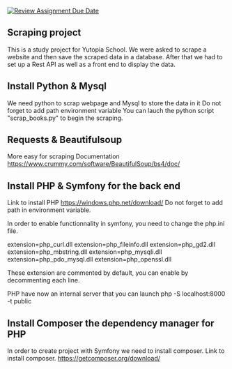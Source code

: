 [![Review Assignment Due Date](https://classroom.github.com/assets/deadline-readme-button-22041afd0340ce965d47ae6ef1cefeee28c7c493a6346c4f15d667ab976d596c.svg)](https://classroom.github.com/a/benwNeJX)

## Scraping project

This is a study project for Yutopia School. We were asked to scrape a website and then save the scraped data in a database. After that we had to set up a Rest API as well as a front end to display the data.

## Install Python & Mysql
We need python to scrap webpage and Mysql to store the data in it
Do not forget to add path environment variable
You can lauch the python script "scrap_books.py" to begin the scraping.

## Requests & Beautifulsoup
More easy for scraping
Documentation
https://www.crummy.com/software/BeautifulSoup/bs4/doc/

## Install PHP & Symfony for the back end
Link to install PHP
https://windows.php.net/download/
Do not forget to add path in environment variable.

In order to enable functionnality in symfony, you need to change the php.ini file.

extension=php_curl.dll
extension=php_fileinfo.dll
extension=php_gd2.dll
extension=php_mbstring.dll
extension=php_mysqli.dll
extension=php_pdo_mysql.dll
extension=php_openssl.dll

These extension are commented by default, you can enable by decommenting each line.

PHP have now an internal server that you can launch 
php -S localhost:8000 -t public

## Install Composer the dependency manager for PHP
In order to create project with Symfony we need to install composer.
Link to install composer.
https://getcomposer.org/download/